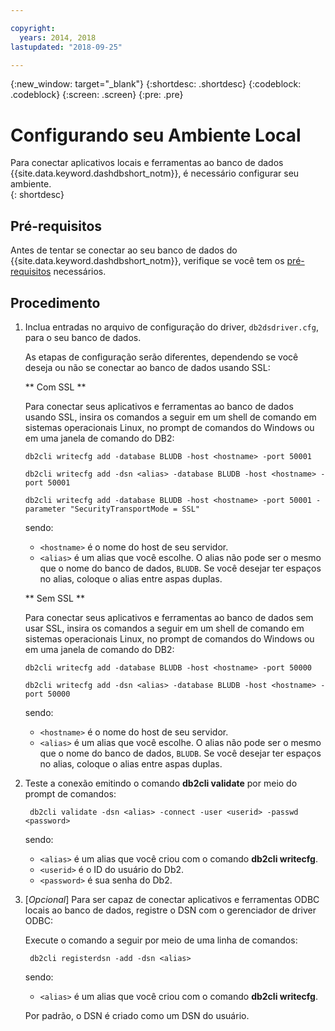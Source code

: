 ```yaml
---

copyright:
  years: 2014, 2018
lastupdated: "2018-09-25"

---
```


<!-- Attribute definitions --> 
{:new_window: target="_blank"}
{:shortdesc: .shortdesc}
{:codeblock: .codeblock}
{:screen: .screen}
{:pre: .pre}

# Configurando seu Ambiente Local

Para conectar aplicativos locais e ferramentas ao banco de dados {{site.data.keyword.dashdbshort_notm}}, é necessário configurar seu ambiente.  
{: shortdesc}

## Pré-requisitos

Antes de tentar se conectar ao seu banco de dados do {{site.data.keyword.dashdbshort_notm}}, verifique se você tem os [pré-requisitos](connecting.html#prereqs) necessários.

<!-- 1. Install the Db2 driver package for your operating system.

   - [Installing on Windows](install_win.html)
   - [Installing on Linux or PowerLinux](install_linux.html)
   - [Installing on Mac OS X](install_mac.html)
2. Decide whether or not you will be using Secure Sockets Layer (SSL) to connect to your database.
3. Collect database details and connect credentials, including the host name of your server, and your database user ID and password. -->

## Procedimento

1. Inclua entradas no arquivo de configuração do driver, `db2dsdriver.cfg`, para o seu banco de dados.

   As etapas de configuração serão diferentes, dependendo se você deseja ou não se conectar ao banco de dados usando SSL:

   ** Com SSL **

   Para conectar seus aplicativos e ferramentas ao banco de dados usando SSL, insira os comandos a seguir em um shell de comando em sistemas operacionais Linux, no prompt de comandos do Windows ou em uma janela de comando do DB2: 

   ` db2cli writecfg add -database BLUDB -host <hostname> -port 50001 `

   ` db2cli writecfg add -dsn <alias> -database BLUDB -host <hostname> -port 50001 `

   ` db2cli writecfg add -database BLUDB -host <hostname> -port 50001 -parameter "SecurityTransportMode = SSL" `

    sendo:

   - `<hostname>` é o nome do host de seu servidor.
   - `<alias>`  é um alias que você escolhe. O alias não pode ser o mesmo que o nome do banco de dados, `BLUDB`. Se você desejar ter espaços no alias, coloque o alias entre aspas duplas.

   ** Sem SSL **

   Para conectar seus aplicativos e ferramentas ao banco de dados sem usar SSL, insira os comandos a seguir em um shell de comando em sistemas operacionais Linux, no prompt de comandos do Windows ou em uma janela de comando do DB2: 

   ` db2cli writecfg add -database BLUDB -host <hostname> -port 50000 `

   ` db2cli writecfg add -dsn <alias> -database BLUDB -host <hostname> -port 50000 `

    sendo:

   - `<hostname>` é o nome do host de seu servidor.
   - `<alias>`  é um alias que você escolhe. O alias não pode ser o mesmo que o nome do banco de dados, `BLUDB`. Se você desejar ter espaços no alias, coloque o alias entre aspas duplas.

2. Teste a conexão emitindo o comando **db2cli validate** por meio do prompt de comandos:

   ` db2cli validate -dsn <alias> -connect -user <userid> -passwd <password>`

   sendo: 
   
   - `<alias>` é um alias que você criou com o comando **db2cli writecfg**.
   - `<userid>`  é o ID do usuário do Db2.
   - `<password>`  é sua senha do Db2.

3. [*Opcional*] Para ser capaz de conectar aplicativos e ferramentas ODBC locais ao banco de dados, registre o DSN com o gerenciador de driver ODBC:
 
   Execute o comando a seguir por meio de uma linha de comandos: 

   ` db2cli registerdsn -add -dsn <alias>`

   sendo: 

   - `<alias>` é um alias que você criou com o comando **db2cli writecfg**.

   Por padrão, o DSN é criado como um DSN do usuário.

